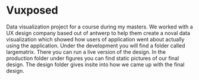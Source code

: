 # Vuxposed
Data visualization project for a course during my masters. We worked with a UX design company based out of antwerp to help them create a noval data visualization which showed how users of application went about actually using the application. Under the development you will find a folder called largematrix. There you can run a live version of the design. In the production folder under figures you can find static pictures of our final design. The design folder gives insite into how we came up with the final design.
